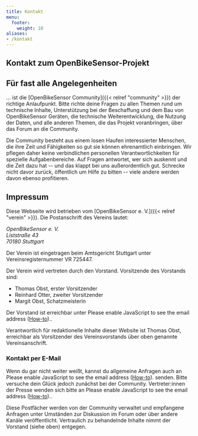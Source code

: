 ```yaml
---
title: Kontakt
menu:
  footer:
    weight: 10
aliases:
- /kontakt
---
```


<section class="row td-box td-box--1 position-relative">
<div class="container text-center td-arrow-down">

# Kontakt zum OpenBikeSensor-Projekt

</div>
</section>

<section class="container content">

## Für fast alle Angelegenheiten

... ist die [OpenBikeSensor Community]({{< relref "community" >}}) der richtige
Anlaufpunkt. Bitte richte deine Fragen zu allen
Themen rund um technische Inhalte, Unterstützung bei der Beschaffung und dem
Bau von OpenBikeSensor Geräten, die technische Weiterentwicklung, die Nutzung
der Daten, und alle anderen Themen, die das Projekt voranbringen, über das
Forum an die Community.

Die Community besteht aus einem losen Haufen interessierter Menschen, die ihre
Zeit und Fähigkeiten so gut sie können ehrenamtlich einbringen. Wir pflegen
daher keine verbindlichen personellen Verantwortlichkeiten für spezielle
Aufgabenbereiche. Auf Fragen antwortet, wer sich auskennt und die Zeit dazu hat
-- und das klappt bei uns außerordentlich gut. Schrecke nicht davor zurück,
öffentlich um Hilfe zu bitten -- viele andere werden davon ebenso profitieren.

</section>
<section class="container content">

## Impressum

Diese Webseite wird betrieben vom [OpenBikeSensor e. V.]({{< relref "verein" >}}).
Die Postanschrift des Vereins lautet:

<address>
OpenBikeSensor e. V.<br />
Liststraße 43<br />
70180 Stuttgart
</address>

Der Verein ist eingetragen beim Amtsgericht Stuttgart unter Vereinsregisternummer VR 725447.

Der Verein wird vertreten durch den Vorstand. Vorsitzende des Vorstands sind:

* Thomas Obst, erster Vorsitzender
* Reinhard Otter, zweiter Vorsitzender
* Margit Obst, Schatzmeisterin

Der Vorstand ist erreichbar unter <script type="text/javascript"><!--/* Generated by www.email-encoder.com */
for(var dcibss=["dA","QA","cw","Og","bQ","ZQ","PQ","YQ","ZQ","aQ","Lg","LQ","cw","bA","ZA","cA","bw","ZQ","aA","aQ","cg","cg","bg","dA","cw","Zg","YQ","Pg","aQ","aw","ZQ","PA","bg","bg","IA","aQ","YQ","aw","cA","bw","QA","bA","bg","Zw","cw","YQ","dg","aQ","Yg","ZQ","bw","cw","cw","Lw","Ig","cg","bw","Ig","ZA","bg","ZQ","Lg","Pg","PQ","bA","aw","cg","Yw","cw","ZQ","cg","Ig","Ig","Yg","dg","bg","bw","bw","YQ","bw","bA","cg","dA","IA","YQ","bg","Zw","bw","bw","cw","cg","bQ","YQ","PA"],pbcshz=[67,24,66,15,9,81,50,21,79,58,39,56,19,46,23,73,17,74,3,54,85,65,59,20,33,6,1,93,30,60,34,90,69,22,44,77,10,31,26,64,71,57,75,89,80,92,63,11,29,32,37,49,83,91,8,4,14,61,70,28,5,86,62,7,12,78,88,45,48,27,18,51,43,76,16,35,72,25,47,84,55,41,13,2,68,82,42,87,40,36,38,52,53,0],tftzqr=new Array,i=0;i<pbcshz.length;i++)tftzqr[pbcshz[i]]=dcibss[i];for(var i=0;i<tftzqr.length;i++)document.write(atob(tftzqr[i]+"=="));
// --></script><noscript>Please enable JavaScript to see the email address (<a href="https://www.email-encoder.com/enablejs/" target="_blank" rel="noopener noreferrer">How-to</a>).</noscript>.

Verantwortlich für redaktionelle Inhalte dieser Website ist Thomas Obst,
erreichbar als Vorsitzender des Vereinsvorstands über oben genannte
Vereinsanschrift.

### Kontakt per E-Mail

Wenn du gar nicht weiter weißt, kannst du allgemeine Anfragen auch an <script type="text/javascript"><!--/* Generated by www.email-encoder.com */
for(var vfawqb=["cg","bg","ZQ","cg","LQ","cg","aQ","bA","YQ","Lg","bw","Lg","ZQ","bg","Zg","aw","cw","bw","ZQ","cw","ZQ","bw","QA","cg","cw","cg","Ig","bg","Zg","Zw","bw","bQ","bw","ZQ","Yg","PA","PQ","YQ","IA","YQ","Ig","aw","QA","bw","cw","Pg","cA","bA","dA","Pg","ZQ","Yg","cw","bg","ZQ","Lw","bg","aQ","PA","aA","bQ","bw","Zg","YQ","Ig","cw","YQ","aQ","aQ","aQ","Zw","bA","aQ","bw","IA","bg","PQ","Ig","aQ","bg","aw","Og","bA","bw","Yw","cA"],sjkvcl=[77,24,73,4,52,34,26,51,1,35,33,78,5,60,61,56,75,14,66,45,28,79,20,80,29,37,39,67,18,81,21,9,76,30,25,0,46,84,40,49,8,70,63,64,44,85,65,12,13,58,23,68,32,31,71,83,17,50,82,3,48,36,6,43,57,72,10,54,59,16,38,42,11,19,2,74,7,47,69,55,27,15,53,62,41,22],qgcwtm=new Array,i=0;i<sjkvcl.length;i++)qgcwtm[sjkvcl[i]]=vfawqb[i];for(var i=0;i<qgcwtm.length;i++)document.write(atob(qgcwtm[i]+"=="));
// --></script><noscript>Please enable JavaScript to see the email address (<a href="https://www.email-encoder.com/enablejs/" target="_blank" rel="noopener noreferrer">How-to</a>).</noscript> senden. Bitte versuche dein Glück jedoch zunächst bei der Community.
Vertreter:innen der Presse wenden sich bitte an <script type="text/javascript"><!--/* Generated by www.email-encoder.com */
for(var ffxidl=["ZQ","aA","bQ","cw","Lg","cw","IA","cw","ZQ","LQ","Ig","cg","Ig","YQ","QA","PA","cw","Zw","bw","cw","bw","cw","cg","ZQ","cA","bA","bw","cw","aQ","aQ","aQ","aw","Ig","bw","cg","aw","bw","bg","YQ","YQ","cA","cg","ZQ","cA","bw","Yg","PA","YQ","PQ","QA","ZQ","Ig","ZQ","cg","bg","bA","cg","cw","Lw","Yg","cg","Pg","bg","IA","YQ","bA","bg","Lg","Yw","ZQ","aw","aQ","PQ","Pg","ZQ","cw","bA","cw","dA","bw","cA","Zg","aQ","ZQ","Og","bg","Zw","ZQ","bQ","ZQ"],ajaxfs=[66,3,9,31,37,19,42,64,18,54,8,84,41,51,22,86,34,40,38,79,14,65,36,70,24,12,68,47,28,73,11,74,59,80,62,29,23,33,88,45,16,39,63,61,83,27,0,10,7,67,30,49,25,4,78,55,81,46,87,72,17,60,71,2,1,53,26,82,43,77,58,56,48,89,5,76,44,20,13,35,69,6,52,21,15,57,85,32,50,75],vgamks=new Array,i=0;i<ajaxfs.length;i++)vgamks[ajaxfs[i]]=ffxidl[i];for(var i=0;i<vgamks.length;i++)document.write(atob(vgamks[i]+"=="));
// --></script><noscript>Please enable JavaScript to see the email address (<a href="https://www.email-encoder.com/enablejs/" target="_blank" rel="noopener noreferrer">How-to</a>).</noscript>. 

Diese Postfächer werden von der Community verwaltet und empfangene Anfragen
unter Umständen zur Diskussion im Forum oder über andere Kanäle veröffentlicht.
Vertraulich zu behandelnde Inhalte nimmt der Vorstand (siehe oben) entgegen.

</section>
